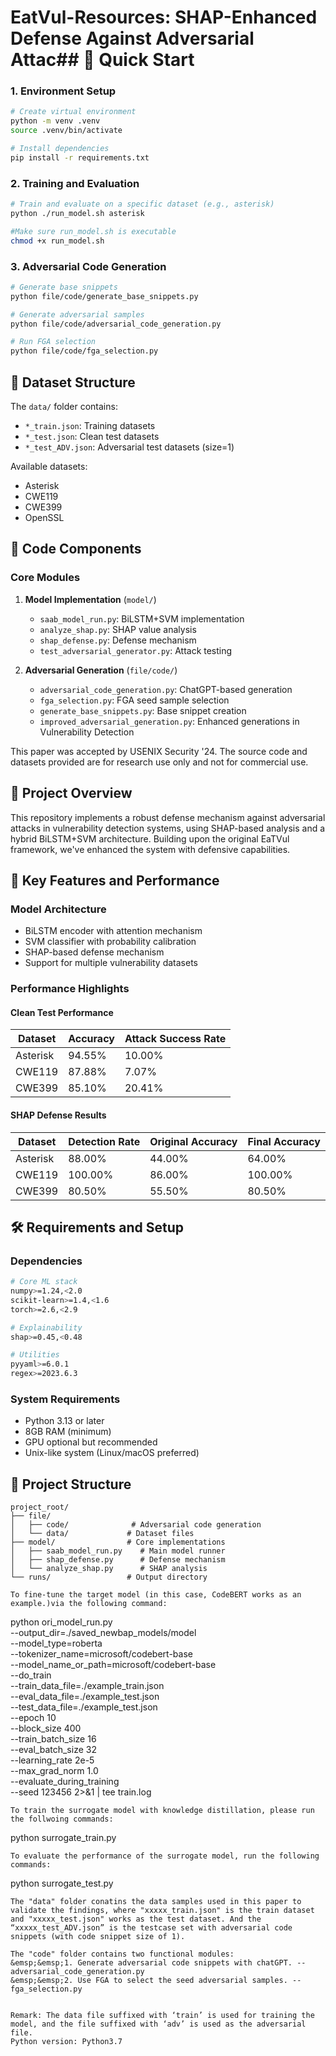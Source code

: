 # EatVul-Resources: SHAP-Enhanced Defense Against Adversarial Attac## 🚀 Quick Start

### 1. Environment Setup
```bash
# Create virtual environment
python -m venv .venv
source .venv/bin/activate

# Install dependencies
pip install -r requirements.txt
```

### 2. Training and Evaluation
```bash
# Train and evaluate on a specific dataset (e.g., asterisk)
python ./run_model.sh asterisk

#Make sure run_model.sh is executable
chmod +x run_model.sh

```

### 3. Adversarial Code Generation
```bash
# Generate base snippets
python file/code/generate_base_snippets.py

# Generate adversarial samples
python file/code/adversarial_code_generation.py

# Run FGA selection
python file/code/fga_selection.py
```

## 📁 Dataset Structure

The `data/` folder contains:
- `*_train.json`: Training datasets
- `*_test.json`: Clean test datasets
- `*_test_ADV.json`: Adversarial test datasets (size=1)

Available datasets:
- Asterisk
- CWE119
- CWE399
- OpenSSL

## 🔧 Code Components

### Core Modules
1. **Model Implementation** (`model/`)
   - `saab_model_run.py`: BiLSTM+SVM implementation
   - `analyze_shap.py`: SHAP value analysis
   - `shap_defense.py`: Defense mechanism
   - `test_adversarial_generator.py`: Attack testing

2. **Adversarial Generation** (`file/code/`)
   - `adversarial_code_generation.py`: ChatGPT-based generation
   - `fga_selection.py`: FGA seed sample selection
   - `generate_base_snippets.py`: Base snippet creation
   - `improved_adversarial_generation.py`: Enhanced generations in Vulnerability Detection

This paper was accepted by USENIX Security '24. The source code and datasets provided are for research use only and not for commercial use.

## 🎯 Project Overview

This repository implements a robust defense mechanism against adversarial attacks in vulnerability detection systems, using SHAP-based analysis and a hybrid BiLSTM+SVM architecture. Building upon the original EaTVul framework, we've enhanced the system with defensive capabilities.
## 🌟 Key Features and Performance

### Model Architecture
- BiLSTM encoder with attention mechanism
- SVM classifier with probability calibration
- SHAP-based defense mechanism
- Support for multiple vulnerability datasets

### Performance Highlights

#### Clean Test Performance
| Dataset   | Accuracy | Attack Success Rate |
|-----------|----------|-------------------|
| Asterisk  | 94.55%   | 10.00%           |
| CWE119    | 87.88%   | 7.07%            |
| CWE399    | 85.10%   | 20.41%           |

#### SHAP Defense Results
| Dataset   | Detection Rate | Original Accuracy | Final Accuracy |
|-----------|---------------|-------------------|----------------|
| Asterisk  | 88.00%        | 44.00%           | 64.00%         |
| CWE119    | 100.00%       | 86.00%           | 100.00%        |
| CWE399    | 80.50%        | 55.50%           | 80.50%         |

## 🛠 Requirements and Setup

### Dependencies
```bash
# Core ML stack
numpy>=1.24,<2.0
scikit-learn>=1.4,<1.6
torch>=2.6,<2.9

# Explainability
shap>=0.45,<0.48

# Utilities
pyyaml>=6.0.1
regex>=2023.6.3
```

### System Requirements
- Python 3.13 or later
- 8GB RAM (minimum)
- GPU optional but recommended
- Unix-like system (Linux/macOS preferred)

## 📁 Project Structure

```
project_root/
├── file/
│   ├── code/              # Adversarial code generation
│   └── data/             # Dataset files
├── model/                # Core implementations
│   ├── saab_model_run.py    # Main model runner
│   ├── shap_defense.py      # Defense mechanism
│   └── analyze_shap.py      # SHAP analysis
└── runs/                 # Output directory

To fine-tune the target model (in this case, CodeBERT works as an example.)via the following command:
```
python ori_model_run.py\
  --output_dir=./saved_newbap_models/model\
  --model_type=roberta \
  --tokenizer_name=microsoft/codebert-base \
  --model_name_or_path=microsoft/codebert-base \
  --do_train \
  --train_data_file=./example_train.json \
  --eval_data_file=./example_test.json \
  --test_data_file=./example_test.json \
  --epoch 10 \
  --block_size 400 \
  --train_batch_size 16 \
  --eval_batch_size 32 \
  --learning_rate 2e-5 \
  --max_grad_norm 1.0 \
  --evaluate_during_training \
  --seed 123456 2>&1 | tee train.log
```  
To train the surrogate model with knowledge distillation, please run the follwoing commands:
```
python surrogate_train.py
```
To evaluate the performance of the surrogate model, run the following commands:
```
python surrogate_test.py
```
The "data" folder conatins the data samples used in this paper to validate the findings, where "xxxxx_train.json" is the train dataset and "xxxxx_test.json" works as the test dataset. And the “xxxxx_test_ADV.json” is the testcase set with adversarial code snippets (with code snippet size of 1).  

The "code" folder contains two functional modules:  
&emsp;&emsp;1. Generate adversarial code snippets with chatGPT. -- adversarial_code_generation.py  
&emsp;&emsp;2. Use FGA to select the seed adversarial samples. -- fga_selection.py  


Remark: The data file suffixed with ‘train’ is used for training the model, and the file suffixed with ‘adv’ is used as the adversarial file.
Python version: Python3.7


